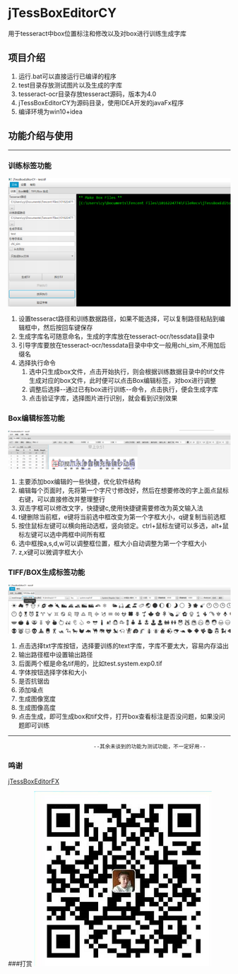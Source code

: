 # jTessBoxEditorCY
用于tesseract中box位置标注和修改以及对box进行训练生成字库
## 项目介绍
1. 运行.bat可以直接运行已编译的程序
2. test目录存放测试图片以及生成的字库
3. tesseract-ocr目录存放tesseract源码，版本为4.0
4. jTessBoxEditorCY为源码目录，使用IDEA开发的javaFx程序
5. 编译环境为win10+idea
## 功能介绍与使用
---
### 训练标签功能
![tran.png](raw/tran.jpg) 
1. 设置tesseract路径和训练数据路径，如果不能选择，可以复制路径粘贴到编辑框中，然后按回车键保存
2. 生成字库名可随意命名，生成的字库放在tesseract-ocr/tessdata目录中
3. 引导字库要放在tesseract-ocr/tessdata目录中中文一般用chi_sim,不用加后缀名
4. 选择执行命令
    1. 选中只生成box文件，点击开始执行，则会根据训练数据目录中的tif文件生成对应的box文件，此时便可以点击Box编辑标签，对box进行调整
    2. 调整后选择--通过已有box进行训练--命令，点击执行，便会生成字库
    3. 点击验证字库，选择图片进行识别，就会看到识别效果

### Box编辑标签功能
![box.png](raw/box.jpg) 
1. 主要添加box编辑的一些快捷，优化软件结构
2. 编辑每个页面时，先将第一个字尺寸修改好，然后在想要修改的字上面点鼠标右键，可以直接修改并整理整行
3. 双击字框可以修改文字，快捷键c,使用快捷键需要修改为英文输入法
4. t键删除当前框，e键将当前选中框改变为第一个字框大小，q键复制当前选框
5. 按住鼠标左键可以横向拖动选框，竖向锁定。ctrl+鼠标左键可以多选，alt+鼠标左键可以选中两框中间所有框
6. 选中框按a,s,d,w可以调整框位置，框大小自动调整为第一个字框大小
7. z,x键可以微调字框大小

### TIFF/BOX生成标签功能
![img.png](raw/img.jpg) 
1. 点击选择txt字库按钮，选择要训练的text字库，字库不要太大，容易内存溢出
2. 输出路径框中设置输出路径
3. 后面两个框是命名tif用的，比如test.system.exp0.tif
4. 字体按钮选择字体和大小
5. 是否抗锯齿
6. 添加噪点
6. 生成图像宽度
6. 生成图像高度
6. 点击生成，即可生成box和tif文件，打开box查看标注是否没问题，如果没问题即可训练
---
                               --其余未谈到的功能为测试功能，不一定好用--
### 鸣谢
[jTessBoxEditorFX](https://github.com/nguyenq/jTessBoxEditorFX)

###打赏
![pay.png](raw/pay.png) 

